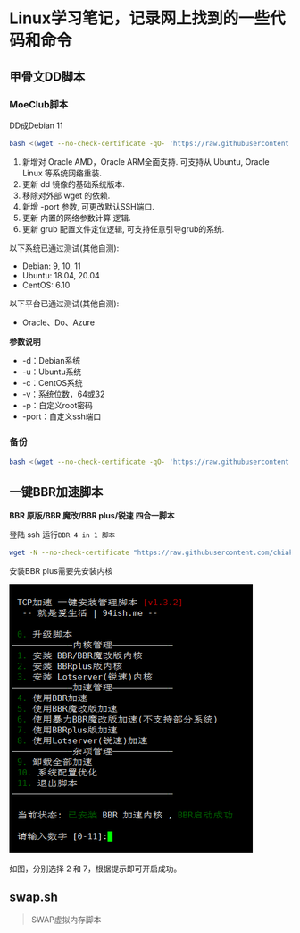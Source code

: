 # Linux学习笔记，记录网上找到的一些代码和命令

## 甲骨文DD脚本

### MoeClub脚本

DD成Debian 11

```bash
bash <(wget --no-check-certificate -qO- 'https://raw.githubusercontent.com/MoeClub/Note/master/InstallNET.sh') -d 11 -v 64 -p "自定义root密码" -port 22
```

1. 新增对 Oracle AMD，Oracle ARM全面支持. 可支持从 Ubuntu, Oracle Linux 等系统网络重装.
2. 更新 dd 镜像的基础系统版本.
3. 移除对外部 wget 的依赖.
4. 新增 -port 参数, 可更改默认SSH端口.
5. 更新 内置的网络参数计算 逻辑.
6. 更新 grub 配置文件定位逻辑, 可支持任意引导grub的系统.

以下系统已通过测试(其他自测):

- Debian: 9, 10, 11
- Ubuntu: 18.04, 20.04
- CentOS: 6.10

以下平台已通过测试(其他自测):

- Oracle、Do、Azure

**参数说明**

- -d：Debian系统
- -u：Ubuntu系统
- -c：CentOS系统
- -v：系统位数，64或32
- -p：自定义root密码
- -port：自定义ssh端口

### 备份

```bash
bash <(wget --no-check-certificate -qO- 'https://raw.githubusercontent.com/hczjl/Note/main/InstallNET.sh') -d 11 -v 64 -p "自定义root密码" -port 22
```

## 一键BBR加速脚本

**BBR 原版/BBR 魔改/BBR plus/锐速 四合一脚本**

登陆 ssh 运行`BBR 4 in 1 脚本`

```bash
wget -N --no-check-certificate "https://raw.githubusercontent.com/chiakge/Linux-NetSpeed/master/tcp.sh" && chmod +x tcp.sh && ./tcp.sh
```

安装BBR plus需要先安装内核

![](https://raw.githubusercontent.com/hczjl/Note/main/pic/bbr-1.png)

如图，分别选择 2 和 7，根据提示即可开启成功。


## swap.sh

> SWAP虚拟内存脚本


